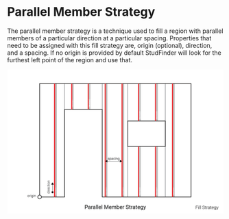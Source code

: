 # Parallel Member Strategy

The parallel member strategy is a technique used to fill a region with parallel members of a particular direction at a particular spacing. Properties that need to be assigned with this fill strategy are, origin (optional), direction, and a spacing.  If no origin is provided by default StudFinder will look for the furthest left point of the region and use that.

![Parallel Member](/assets/objects/regions/strategies/fill/ParallelMember.png/)